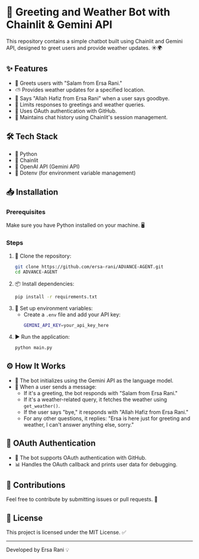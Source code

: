 # 🤖 Greeting and Weather Bot with Chainlit & Gemini API

This repository contains a simple chatbot built using Chainlit and Gemini API, designed to greet users and provide weather updates. ☀️🌍

## ✨ Features
- 👋 Greets users with "Salam from Ersa Rani."
- ⛅ Provides weather updates for a specified location.
- 👋 Says "Allah Hafiz from Ersa Rani" when a user says goodbye.
- 🚫 Limits responses to greetings and weather queries.
- 🔐 Uses OAuth authentication with GitHub.
- 📝 Maintains chat history using Chainlit's session management.

## 🛠 Tech Stack
- 🐍 Python
- 🔗 Chainlit
- 🤖 OpenAI API (Gemini API)
- 🔑 Dotenv (for environment variable management)

## 📥 Installation
### Prerequisites
Make sure you have Python installed on your machine. 🖥️

### Steps
1. 📂 Clone the repository:
   ```sh
   git clone https://github.com/ersa-rani/ADVANCE-AGENT.git
   cd ADVANCE-AGENT
   ```
2. 📦 Install dependencies:
   ```sh
   pip install -r requirements.txt
   ```
3. 🔐 Set up environment variables:
   - Create a `.env` file and add your API key:
     ```sh
     GEMINI_API_KEY=your_api_key_here
     ```
4. ▶️ Run the application:
   ```sh
   python main.py
   ```

## ⚙️ How It Works
- 🤖 The bot initializes using the Gemini API as the language model.
- 📩 When a user sends a message:
  - If it's a greeting, the bot responds with "Salam from Ersa Rani."
  - If it's a weather-related query, it fetches the weather using `get_weather()`.
  - If the user says "bye," it responds with "Allah Hafiz from Ersa Rani."
  - For any other questions, it replies: "Ersa is here just for greeting and weather, I can't answer anything else, sorry."

## 🔐 OAuth Authentication
- 🔗 The bot supports OAuth authentication with GitHub.
- 📊 Handles the OAuth callback and prints user data for debugging.

## 🤝 Contributions
Feel free to contribute by submitting issues or pull requests. 🚀

## 📜 License
This project is licensed under the MIT License. ✅

---
Developed by Ersa Rani 💡

